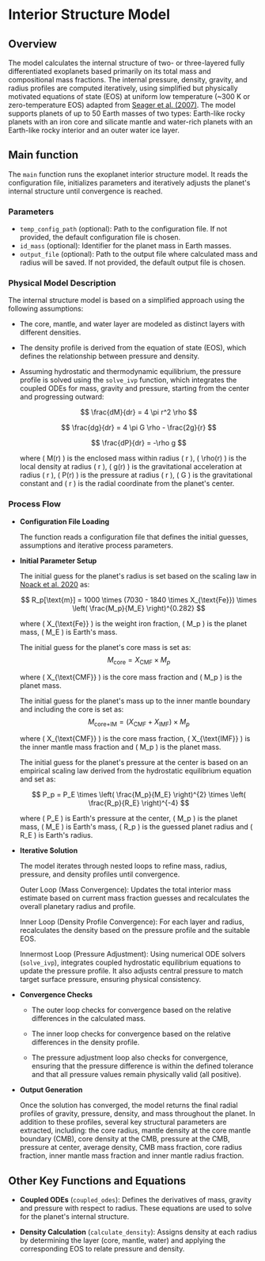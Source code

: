 # Interior Structure Model

## Overview
The model calculates the internal structure of two- or three-layered fully differentiated exoplanets based primarily on its total mass and compositional mass fractions. The internal pressure, density, gravity, and radius profiles are computed iteratively, using simplified but physically motivated equations of state (EOS) at uniform low temperature (~300 K or zero-temperature EOS) adapted from [Seager et al. (2007)](https://iopscience.iop.org/article/10.1086/521346). The model supports planets of up to 50 Earth masses of two types: Earth-like rocky planets with an iron core and silicate mantle and water-rich planets with an Earth-like rocky interior and an outer water ice layer. 

## Main function
The `main` function runs the exoplanet interior structure model. It reads the configuration file, initializes parameters and iteratively adjusts the planet's internal structure until convergence is reached.

### Parameters
- `temp_config_path` (optional): Path to the configuration file. If not provided, the default configuration file is chosen.
- `id_mass` (optional): Identifier for the planet mass in Earth masses.
- `output_file` (optional): Path to the output file where calculated mass and radius will be saved. If not provided, the default output file is chosen.

### Physical Model Description
The internal structure model is based on a simplified approach using the following assumptions:

- The core, mantle, and water layer are modeled as distinct layers with different densities.
- The density profile is derived from the equation of state (EOS), which defines the relationship between pressure and density.
- Assuming hydrostatic and thermodynamic equilibrium, the pressure profile is solved using the `solve_ivp` function, which integrates the coupled ODEs for mass, gravity and pressure, starting from the center and progressing outward:

  $$
  \frac{dM}{dr} = 4 \pi r^2 \rho
  $$ 

  $$
  \frac{dg}{dr} = 4 \pi G \rho - \frac{2g}{r}
  $$

  $$
  \frac{dP}{dr} = -\rho g
  $$
  
  where \( M(r) \) is the enclosed mass within radius \( r \), \( \rho(r) \) is the local density at radius \( r \), \( g(r) \) is the gravitational acceleration at radius \( r \), \( P(r) \) is the pressure at radius \( r \), \( G \) is the gravitational constant and \( r \) is the radial coordinate from the planet's center.  

### Process Flow
- **Configuration File Loading**
   
    The function reads a configuration file that defines the initial guesses, assumptions and iterative process parameters.

- **Initial Parameter Setup**

    The initial guess for the planet's radius is set based on the scaling law in [Noack et al. 2020](https://ui.adsabs.harvard.edu/abs/2020A%26A...638A.129N/abstract) as:

    $$
    R_p[\text{m}] = 1000 \times (7030 - 1840 \times X_{\text{Fe}}) \times \left( \frac{M_p}{M_E} \right)^{0.282}
    $$

    where \( X_{\text{Fe}} \) is the weight iron fraction, \( M_p \) is the planet mass, \( M_E \) is Earth's mass.

    The initial guess for the planet's core mass is set as:
    $$
    M_{\text{core}} = X_{\text{CMF}} \times M_p
    $$

    where \( X_{\text{CMF}} \) is the core mass fraction and \( M_p \) is the planet mass.

    The initial guess for the planet's mass up to the inner mantle boundary and including the core is set as:
    $$
    M_{\text{core+IM}} = (X_{\text{CMF}}+X_{\text{IMF}}) \times M_p
    $$

    where \( X_{\text{CMF}} \) is the core mass fraction, \( X_{\text{IMF}} \) is the inner mantle mass fraction and \( M_p \) is the planet mass.

    The initial guess for the planet's pressure at the center is based on an empirical scaling law derived from the hydrostatic equilibrium equation and set as:

    $$
    P_p = P_E \times \left( \frac{M_p}{M_E} \right)^{2} \times \left( \frac{R_p}{R_E} \right)^{-4}
    $$

    where \( P_E \) is Earth's pressure at the center, \( M_p \) is the planet mass, \( M_E \) is Earth's mass, \( R_p \) is the guessed planet radius and \( R_E \) is Earth's radius.

- **Iterative Solution**

    The model iterates through nested loops to refine mass, radius, pressure, and density profiles until convergence.

    Outer Loop (Mass Convergence):
    Updates the total interior mass estimate based on current mass fraction guesses and recalculates the overall planetary radius and profile.

    Inner Loop (Density Profile Convergence):
    For each layer and radius, recalculates the density based on the pressure profile and the suitable EOS.

    Innermost Loop (Pressure Adjustment):
    Using numerical ODE solvers (`solve_ivp`), integrates coupled hydrostatic equilibrium equations to update the pressure profile. It also adjusts central pressure to match target surface pressure, ensuring physical consistency.

- **Convergence Checks**

    * The outer loop checks for convergence based on the relative differences in the calculated mass.

    * The inner loop checks for convergence based on the relative differences in the density profile.
    
    * The pressure adjustment loop also checks for convergence, ensuring that the pressure difference is within the defined tolerance and that all pressure values remain physically valid (all positive).

- **Output Generation**

    Once the solution has converged, the model returns the final radial profiles of gravity, pressure, density, and mass throughout the planet. In addition to these profiles, several key structural parameters are extracted, including: the core radius, mantle density at the core mantle boundary (CMB), core density at the CMB, pressure at the CMB, pressure at center, average density, CMB mass fraction, core radius fraction, inner mantle mass fraction and inner mantle radius fraction.

## Other Key Functions and Equations

- **Coupled ODEs** (`coupled_odes`): Defines the derivatives of mass, gravity and pressure with respect to radius. These equations are used to solve for the planet's internal structure.
  
- **Density Calculation** (`calculate_density`): Assigns density at each radius by determining the layer (core, mantle, water) and applying the corresponding EOS to relate pressure and density.